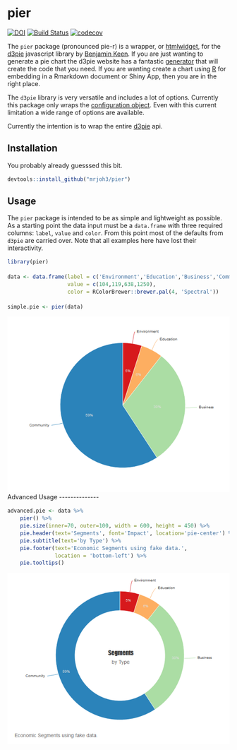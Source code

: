 pier
================

[![DOI](https://zenodo.org/badge/56191948.svg)](https://zenodo.org/badge/latestdoi/56191948) [![Build Status](https://travis-ci.org/mrjoh3/pier.svg?branch=master)](https://travis-ci.org/mrjoh3/pier) [![codecov](https://codecov.io/gh/mrjoh3/pier/branch/master/graph/badge.svg)](https://codecov.io/gh/mrjoh3/pier)

The `pier` package (pronounced pie-r) is a wrapper, or [htmlwidget](http://www.htmlwidgets.org/), for the [d3pie](http://d3pie.org/) javascript library by [Benjamin Keen](https://github.com/benkeen). If you are just wanting to generate a pie chart the d3pie website has a fantastic [generator](http://d3pie.org/#generator) that will create the code that you need. If you are wanting create a chart using [R](https://www.r-project.org/) for embedding in a Rmarkdown document or Shiny App, then you are in the right place.

The `d3pie` library is very versatile and includes a lot of options. Currently this package only wraps the [configuration object](http://d3pie.org/#docs-configuration). Even with this current limitation a wide range of options are available.

Currently the intention is to wrap the entire [d3pie](http://d3pie.org/#docs-api) api.

Installation
------------

You probably already guesssed this bit.

``` r
devtools::install_github("mrjoh3/pier")
```

Usage
-----

The `pier` package is intended to be as simple and lightweight as possible. As a starting point the data input must be a `data.frame` with three required columns: `label`, `value` and `color`. From this point most of the defaults from `d3pie` are carried over. Note that all examples here have lost their interactivity.

``` r
library(pier)

data <- data.frame(label = c('Environment','Education','Business','Community'),
                   value = c(104,119,638,1250),
                   color = RColorBrewer::brewer.pal(4, 'Spectral'))

simple.pie <- pier(data)
```

<center>
<img src = "img/p1.png" />
</center>
Advanced Usage
--------------

``` r
advanced.pie <- data %>%
    pier() %>%
    pie.size(inner=70, outer=100, width = 600, height = 450) %>%
    pie.header(text='Segments', font='Impact', location='pie-center') %>%
    pie.subtitle(text='by Type') %>%
    pie.footer(text='Economic Segments using fake data.',
               location = 'bottom-left') %>%
    pie.tooltips()
```

<center>
<img src = "img/p2.png" />
</center>
